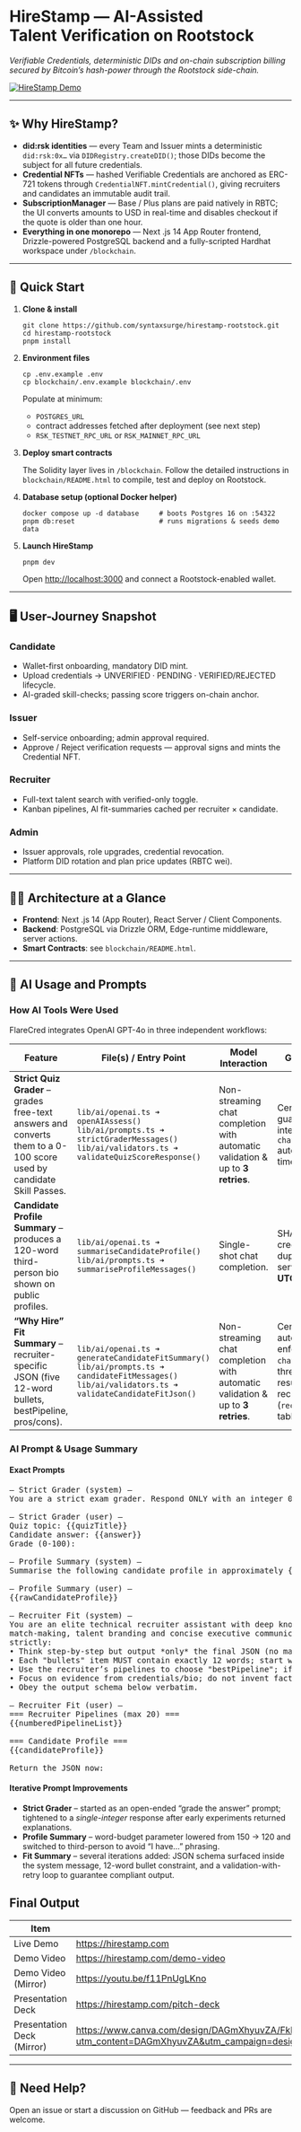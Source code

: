 # HireStamp — AI-Assisted Talent Verification on Rootstock

_Verifiable Credentials, deterministic DIDs and on-chain subscription billing secured by Bitcoin’s hash-power through the Rootstock side-chain._

[![HireStamp Demo](public/images/hirestamp-demo.png)](https://youtu.be/f11PnUgLKno)

---

## ✨ Why HireStamp?

- **did:rsk identities** — every Team and Issuer mints a deterministic `did:rsk:0x…` via `DIDRegistry.createDID()`; those DIDs become the subject for all future credentials.
- **Credential NFTs** — hashed Verifiable Credentials are anchored as ERC-721 tokens through `CredentialNFT.mintCredential()`, giving recruiters and candidates an immutable audit trail.
- **SubscriptionManager** — Base / Plus plans are paid natively in RBTC; the UI converts amounts to USD in real-time and disables checkout if the quote is older than one hour.
- **Everything in one monorepo** — Next .js 14 App Router frontend, Drizzle-powered PostgreSQL backend and a fully-scripted Hardhat workspace under `/blockchain`.

---

## 🚀 Quick Start

1.  **Clone & install**

    ```
    git clone https://github.com/syntaxsurge/hirestamp-rootstock.git
    cd hirestamp-rootstock
    pnpm install
    ```

2.  **Environment files**

    ```
    cp .env.example .env
    cp blockchain/.env.example blockchain/.env
    ```

    Populate at minimum:

    - `POSTGRES_URL`
    - contract addresses fetched after deployment (see next step)
    - `RSK_TESTNET_RPC_URL` or `RSK_MAINNET_RPC_URL`

3.  **Deploy smart contracts**

    The Solidity layer lives in `/blockchain`. Follow the detailed instructions in `blockchain/README.html` to compile, test and deploy on Rootstock.

4.  **Database setup (optional Docker helper)**

    ```
    docker compose up -d database     # boots Postgres 16 on :54322
    pnpm db:reset                     # runs migrations & seeds demo data
    ```

5.  **Launch HireStamp**

    ```
    pnpm dev
    ```

    Open [http://localhost:3000](http://localhost:3000) and connect a Rootstock-enabled wallet.

---

## 🖥 User-Journey Snapshot

### Candidate

- Wallet-first onboarding, mandatory DID mint.
- Upload credentials → UNVERIFIED · PENDING · VERIFIED/REJECTED lifecycle.
- AI-graded skill-checks; passing score triggers on-chain anchor.

### Issuer

- Self-service onboarding; admin approval required.
- Approve / Reject verification requests — approval signs and mints the Credential NFT.

### Recruiter

- Full-text talent search with verified-only toggle.
- Kanban pipelines, AI fit-summaries cached per recruiter × candidate.

### Admin

- Issuer approvals, role upgrades, credential revocation.
- Platform DID rotation and plan price updates (RBTC wei).

---

## 🧑‍💻 Architecture at a Glance

- **Frontend**: Next .js 14 (App Router), React Server / Client Components.
- **Backend**: PostgreSQL via Drizzle ORM, Edge-runtime middleware, server actions.
- **Smart Contracts**: see `blockchain/README.html`.

---

## 🧠 AI Usage and Prompts

### How AI Tools Were Used

FlareCred integrates OpenAI GPT-4o in three independent workflows:

| Feature                                                                                                              | File(s) / Entry Point                                                                                                                                       | Model Interaction                                                              | Guard-rails & Caching                                                                                                                                                                          |
| -------------------------------------------------------------------------------------------------------------------- | ----------------------------------------------------------------------------------------------------------------------------------------------------------- | ------------------------------------------------------------------------------ | ---------------------------------------------------------------------------------------------------------------------------------------------------------------------------------------------- |
| **Strict Quiz Grader** – grades free-text answers and converts them to a 0-100 score used by candidate Skill Passes. | `lib/ai/openai.ts ➜ openAIAssess()`<br/>`lib/ai/prompts.ts ➜ strictGraderMessages()`<br/>`lib/ai/validators.ts ➜ validateQuizScoreResponse()`               | Non-streaming chat completion with automatic validation & up to **3 retries**. | Centralised validator guarantees a 0-100 integer and `chatCompletion()` automatically retries three times before throwing.                                                                     |
| **Candidate Profile Summary** – produces a 120-word third-person bio shown on public profiles.                       | `lib/ai/openai.ts ➜ summariseCandidateProfile()`<br/>`lib/ai/prompts.ts ➜ summariseProfileMessages()`                                                       | Single-shot chat completion.                                                   | SHA-256 hash of bio + credential list prevents duplicate generations; server limits to **2 runs per UTC day**.                                                                                 |
| **“Why Hire” Fit Summary** – recruiter-specific JSON (five 12-word bullets, bestPipeline, pros/cons).                | `lib/ai/openai.ts ➜ generateCandidateFitSummary()`<br/>`lib/ai/prompts.ts ➜ candidateFitMessages()`<br/>`lib/ai/validators.ts ➜ validateCandidateFitJson()` | Non-streaming chat completion with automatic validation & up to **3 retries**. | Centralised validator auto-parses JSON, enforces schema, and `chatCompletion()` retries three times before error; results cached per recruiter × candidate (`recruiter_candidate_fits` table). |

### AI Prompt & Usage Summary

#### Exact Prompts

<pre>
— Strict Grader (system) —
You are a strict exam grader. Respond ONLY with an integer 0-100.

— Strict Grader (user) —
Quiz topic: {{quizTitle}}
Candidate answer: {{answer}}
Grade (0-100):

— Profile Summary (system) —
Summarise the following candidate profile in approximately {{words}} words. Write in third-person professional tone without using personal pronouns.

— Profile Summary (user) —
{{rawCandidateProfile}}

— Recruiter Fit (system) —
You are an elite technical recruiter assistant with deep knowledge of skill
match-making, talent branding and concise executive communication.  Follow ALL rules
strictly:
• Think step-by-step but output *only* the final JSON (no markdown, no commentary).
• Each "bullets" item MUST contain exactly 12 words; start with an action verb.
• Use the recruiter’s pipelines to choose "bestPipeline"; if none fit, return "NONE".
• Focus on evidence from credentials/bio; do not invent facts.
• Obey the output schema below verbatim.

— Recruiter Fit (user) —
=== Recruiter Pipelines (max 20) ===
{{numberedPipelineList}}

=== Candidate Profile ===
{{candidateProfile}}

Return the JSON now:
</pre>

#### Iterative Prompt Improvements

- **Strict Grader** – started as an open-ended “grade the answer” prompt; tightened to a _single-integer_ response after early experiments returned explanations.
- **Profile Summary** – word-budget parameter lowered from 150 → 120 and switched to third-person to avoid “I have…” phrasing.
- **Fit Summary** – several iterations added: JSON schema surfaced inside the system message, 12-word bullet constraint, and a validation-with-retry loop to guarantee compliant output.

## Final Output

| Item              | Location                         |
| ----------------- | -------------------------------- |
| Live Demo         | https://hirestamp.com            |
| Demo Video        | https://hirestamp.com/demo-video |
| Demo Video (Mirror) | https://youtu.be/f11PnUgLKno |
| Presentation Deck | https://hirestamp.com/pitch-deck |
| Presentation Deck (Mirror) | https://www.canva.com/design/DAGmXhyuvZA/FkR_sRHov5MhExPDpH6jRg/view?utm_content=DAGmXhyuvZA&utm_campaign=designshare&utm_medium=link2&utm_source=uniquelinks&utlId=h3945d3e964 |

---

## 🙋 Need Help?

Open an issue or start a discussion on GitHub — feedback and PRs are welcome.